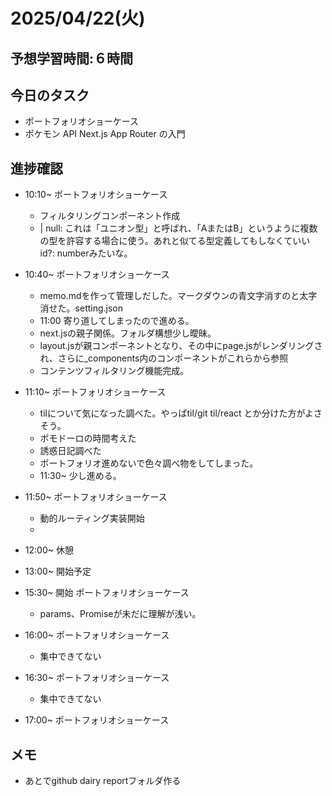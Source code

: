 # 2025/04/22(火)

## 予想学習時間:６時間

## 今日のタスク
- ポートフォリオショーケース
- ポケモン API Next.js App Router の入門

## 進捗確認
- 10:10~ ポートフォリオショーケース
  - フィルタリングコンポーネント作成
  - | null: これは「ユニオン型」と呼ばれ、「AまたはB」というように複数の型を許容する場合に使う。あれと似てる型定義してもしなくていい id?: numberみたいな。
- 10:40~ ポートフォリオショーケース
  - memo.mdを作って管理しだした。マークダウンの青文字消すのと太字消せた。setting.json
  - 11:00 寄り道してしまったので進める。
  - next.jsの親子関係。フォルダ構想少し曖昧。
  - layout.jsが親コンポーネントとなり、その中にpage.jsがレンダリングされ、さらに_components内のコンポーネントがこれらから参照
  - コンテンツフィルタリング機能完成。
- 11:10~ ポートフォリオショーケース
  - tilについて気になった調べた。やっぱtil/git til/react とか分けた方がよさそう。
  - ポモドーロの時間考えた
  - 誘惑日記調べた
  - ポートフォリオ進めないで色々調べ物をしてしまった。
  - 11:30~ 少し進める。
- 11:50~ ポートフォリオショーケース
  - 動的ルーティング実装開始
  - 
- 12:00~ 休憩
- 13:00~ 開始予定

- 15:30~ 開始 ポートフォリオショーケース
  - params、Promiseが未だに理解が浅い。
- 16:00~ ポートフォリオショーケース
  - 集中できてない
- 16:30~ ポートフォリオショーケース
  - 集中できてない
- 17:00~ ポートフォリオショーケース


## メモ
- あとでgithub dairy reportフォルダ作る